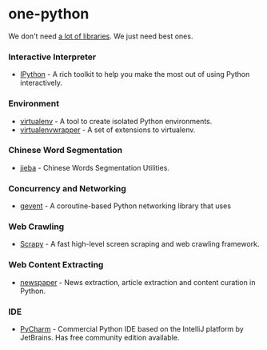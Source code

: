 # one-python
We don't need [a lot of libraries](https://github.com/vinta/awesome-python). We just need best ones.

### Interactive Interpreter
* [IPython](https://github.com/ipython/ipython) - A rich toolkit to help you make the most out of using Python interactively.

### Environment
* [virtualenv](https://pypi.python.org/pypi/virtualenv) - A tool to create isolated Python environments.
* [virtualenvwrapper](https://pypi.python.org/pypi/virtualenvwrapper) - A set of extensions to virtualenv.

### Chinese Word Segmentation
* [jieba](https://github.com/fxsjy/jieba) - Chinese Words Segmentation Utilities.

### Concurrency and Networking
* [gevent](http://www.gevent.org/) - A coroutine-based Python networking library that uses

### Web Crawling
* [Scrapy](http://scrapy.org/) - A fast high-level screen scraping and web crawling framework.

### Web Content Extracting
* [newspaper](https://github.com/codelucas/newspaper) - News extraction, article extraction and content curation in Python.

### IDE
* [PyCharm](https://www.jetbrains.com/pycharm/) - Commercial Python IDE based on the IntelliJ platform by JetBrains. Has free community edition available.

